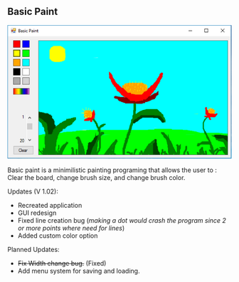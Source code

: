 <h2>Basic Paint</h2>
<img src="basicPaint.PNG">
<p>Basic paint is a minimilistic painting programing that allows the user to : Clear the board, change brush size, and change brush color.</p>
<p>Updates (V 1.02):</p>
<ul>
<li>Recreated application</li>
<li>GUI redesign</li>
<li>Fixed line creation bug (<em>making a dot would crash the program since 2 or more points where need for lines</em>)</li>
<li>Added custom color option</li>

</ul>
<p>Planned Updates:</p>
<ul>
<li><strike>Fix Width change bug.</strike> (Fixed)</li>
<li>Add menu system for saving and loading.</li>
</ul>
